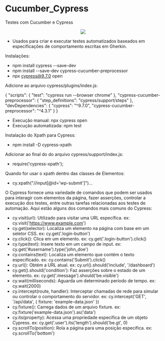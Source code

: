 # Cucumber_Cypress
Testes com Cucumber e Cypress

<div align="center">
<img src="https://github.com/kellyabud/Cucumber_Cypress/assets/135430840/325c775f-54bf-4614-a3a1-3d4042d7ba19" />
</div>


- Usados para criar e executar testes automatizados baseados em especificações de comportamento escritas em Gherkin.

Instalações:
- npm install cypress --save-dev
- npm install --save-dev cypress-cucumber-preprocessor
- npx cypress@9.7.0 open

Adicione ao arquivo cypress/plugins/index.js:

{
    "scripts": {
        "test": "cypress run --browser chrome"
    },
    "cypress-cucumber-preprocessor": {
        "step_definitions": "cypress/support/steps"
    },
    "devDependencies": {
      "cypress": "^9.7.0",
      "cypress-cucumber-preprocessor": "^4.3.1"
    }
}

- Execução manual: npx cypress open
- Execução automatizada: npm test

Instalação do Xpath para Cypress:

- npm install -D cypress-xpath

Adicionar ao final do do arquivo cypress/support/index.js:
- require('cypress-xpath');

Quando for usar o xpath dentro das classes de Elementos:
- cy.xpath("//input[@id='wp-submit']")...

O Cypress fornece uma variedade de comandos que podem ser usados para interagir com elementos da página, fazer asserções, controlar a execução dos testes, entre outras tarefas relacionadas aos testes de automação. Aqui estão alguns dos comandos mais comuns do Cypress:

- cy.visit(url):
Utilizado para visitar uma URL específica.
ex: cy.visit('https://www.example.com')
- cy.get(selector):
Localiza um elemento na página com base em um seletor CSS.
ex: cy.get('.login-button')
- cy.click():
Clica em um elemento.
ex: cy.get('.login-button').click()
- cy.type(text):
Insere texto em um campo de input.
ex: cy.get('#username').type('john_doe')
- cy.contains(text):
Localiza um elemento que contém o texto especificado.
ex: cy.contains('Submit').click()
- cy.url():
Obtém a URL atual.
ex: cy.url().should('include', '/dashboard')
- cy.get().should('condition'):
Faz asserções sobre o estado de um elemento.
ex: cy.get('.message').should('be.visible')
- cy.wait(milliseconds):
Aguarda um determinado período de tempo.
ex: cy.wait(2000)
- cy.intercept(route, handler):
Interceptar chamadas de rede para simular ou controlar o comportamento do servidor.
ex: cy.intercept('GET', '/api/data', { fixture: 'example-data.json' })
- cy.fixture():
Carrega dados de um arquivo fixture.
ex: cy.fixture('example-data.json').as('data')
- cy.its(property):
Acessa uma propriedade específica de um objeto Cypress.
ex: cy.get('.user').its('length').should('be.gt', 0)
- cy.scrollTo(position):
Rola a página para uma posição específica.
ex: cy.scrollTo('bottom')




